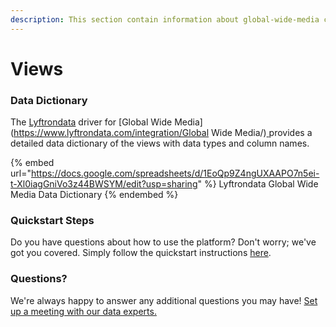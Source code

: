 ```yaml
---
description: This section contain information about global-wide-media connector views information
---
```


# Views

### Data Dictionary

The [Lyftrondata](https://www.lyftrondata.com/) driver for [Global Wide Media](https://www.lyftrondata.com/integration/Global Wide Media/)[ ](https://www.lyftrondata.com/integration/global-wide-media/)provides a detailed data dictionary of the views with data types and column names.

{% embed url="https://docs.google.com/spreadsheets/d/1EoQp9Z4ngUXAAPO7n5ei-t-Xl0iagGniVo3z44BWSYM/edit?usp=sharing" %}
Lyftrondata Global Wide Media Data Dictionary
{% endembed %}

### Quickstart Steps

Do you have questions about how to use the platform? Don't worry; we've got you covered. Simply follow the quickstart instructions [here](../../../../quickstart-steps.md).

### Questions? <a href="#questions" id="questions"></a>

We're always happy to answer any additional questions you may have! [Set up a meeting with our data experts.](https://www.lyftrondata.com/book-a-meeting/)


